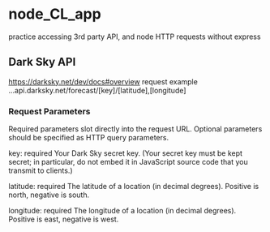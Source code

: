 # node_CL_app
practice accessing 3rd party API, and node HTTP requests without express

## Dark Sky API
https://darksky.net/dev/docs#overview
request example ...api.darksky.net/forecast/[key]/[latitude],[longitude]

### Request Parameters
Required parameters slot directly into the request URL. Optional parameters should be specified as HTTP query parameters.

key: required
Your Dark Sky secret key. (Your secret key must be kept secret; in particular, do not embed it in JavaScript source code that you transmit to clients.)

latitude: required
The latitude of a location (in decimal degrees). Positive is north, negative is south.

longitude: required
The longitude of a location (in decimal degrees). Positive is east, negative is west.
